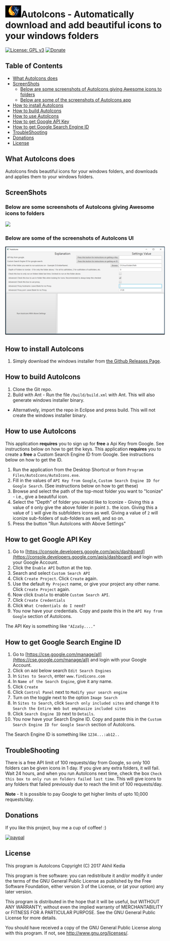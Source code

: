 # ![AutoIcons](https://raw.githubusercontent.com/akhilkedia/AutoIcons/master/build/package/windows/AutoIcons-setup-icon.bmp)AutoIcons - Automatically download and add beautiful icons to your windows folders

[![License: GPL v3](https://img.shields.io/badge/License-GPL%20v3-green.svg)](http://www.gnu.org/licenses/gpl-3.0) [![Donate](https://img.shields.io/badge/Donate-PayPal-blue.svg)](https://www.paypal.com/cgi-bin/webscr?cmd=_s-xclick&hosted_button_id=UY6TVJXST724J)

## Table of Contents

 * [What AutoIcons does](#what-autoicons-does)
 * [ScreenShots](#screenshots)
   + [Below are some screenshots of AutoIcons giving Awesome icons to folders](#below-are-some-screenshots-of-autoicons-giving-awesome-icons-to-folders)
   + [Below are some of the screenshots of AutoIcons app](#below-are-some-of-the-screenshots-of-autoicons-ui)
 * [How to install AutoIcons](#how-to-install-autoicons)
 * [How to build AutoIcons](#how-to-build-autoicons)
 * [How to use AutoIcons](#how-to-use-autoicons)
 * [How to get Google API Key](#how-to-get-google-api-key)
 * [How to get Google Search Engine ID](#how-to-get-google-search-engine-id)
 * [TroubleShooting](#troubleshooting)
 * [Donations](#donations)
 * [License](#license)
 
## What AutoIcons does

AutoIcons finds beautiful icons for your windows folders, and downloads and applies them to your windows folders.

## ScreenShots

### Below are some screenshots of AutoIcons giving Awesome icons to folders

![](https://github.com/akhilkedia/AutoIcons/raw/master/ScreenShots/AutoIcons_Screenshot.png)

### Below are some of the screenshots of AutoIcons UI

![](https://github.com/akhilkedia/AutoIcons/raw/master/ScreenShots/AutoIcons_UI.png)


## How to install AutoIcons

1. Simply download the windows installer from [the Github Releases Page](https://github.com/akhilkedia/AutoIcons/releases).

## How to build AutoIcons

1. Clone the Git repo.
2. Build with Ant - Run the file `/build/build.xml` with Ant. This will also generate windows installer binary.
  * Alternatively, import the repo in Eclipse and press build. This will not create the windows installer binary.

## How to use AutoIcons

This application **requires** you to sign up for **free** a Api Key from Google. See instructions below on how to get the keys.
This application **requires** you to create a **free** a Custom Search Engine ID from Google. See instructions below on how to get the ID.

1. Run the application from the Desktop Shortcut or from `Program Files/AutoIcons/AutoIcons.exe`.
2. Fill in the values of `API Key from Google`, `Custom Search Engine ID for Google Search`. (See instructions below on how to get these)
3. Browse and select the path of the top-most folder you want to "Iconize" - i.e., give a beautiful icon.
4. Select the "Depth" of folder you would like to Iconize - Giving this a value of `0` only give the above folder in point `3.` the icon.
  Giving this a value of `1` will give its subfolders icons as well. Giving a value of `2` will iconize sub-folders of sub-folders as well, and so on.
5. Press the button "Run AutoIcons with Above Settings"


## How to get Google API Key

1. Go to [https://console.developers.google.com/apis/dashboard](https://console.developers.google.com/apis/dashboard) and login with your Google Account.
2. Click the `Enable API` button at the top.
3. Search and select `Custom Search API`
4. Click `Create Project`. Click `Create` again.
5. Use the default `My Project` name, or give your project any other name. Click `Create Project` again.
6. Now click `Enable` to enable `Custom Search API`.
7. Click `Create Credentials`
8. Click `What Credentials do I need?`
9. You now have your credentials. Copy and paste this in the `API Key from Google` section of AutoIcons.
  
The API Key is something like `"AIzaSy...."`

## How to get Google Search Engine ID

1. Go to [https://cse.google.com/manage/all](https://cse.google.com/manage/all) and login with your Google Account.
2. Click on `Add` below search `Edit Search Engines`
3. In `Sites to Search`, enter `www.findicons.com`
4. In `Name of the Search Engine`, give it any name.
5. Click `Create`
6. Click `Control Panel` next to `Modify your search engine`
7. Turn on the toggle next to the option `Image Search`
8. In `Sites to Search`, click `Search only included sites` and change it to `Search the Entire Web but emphasize included sites`
9. Click `Search Engine ID` next to `Details`.
10. You now have your Search Engine ID. Copy and paste this in the `Custom Search Engine ID for Google Search` section of AutoIcons.

The Search Engine ID is something like `1234...:ab12..`

## TroubleShooting

There is a free API limit of 100 requests/day from Google, so only 100 folders can be given icons in 1 day. If you give any extra folders, it will fail.
Wait 24 hours, and when you run AutoIcons next time, check the box `Check this box to only run on folders failed last time`.
This will give icons to any folders that failed previously due to reach the limit of 100 requests/day.

**Note** - It is possible to pay Google to get higher limits of upto 10,000 requests/day.

## Donations
If you like this project, buy me a cup of coffee! :) 

[![paypal](https://www.paypalobjects.com/en_US/i/btn/btn_donateCC_LG.gif)](https://www.paypal.com/cgi-bin/webscr?cmd=_s-xclick&hosted_button_id=UY6TVJXST724J)

## License

This program is AutoIcons
Copyright (C) 2017  Akhil Kedia

This program is free software: you can redistribute it and/or modify it under the terms of the GNU General Public License as published by the Free Software Foundation, either version 3 of the License, or (at your option) any later version.

This program is distributed in the hope that it will be useful, but WITHOUT ANY WARRANTY; without even the implied warranty of MERCHANTABILITY or FITNESS FOR A PARTICULAR PURPOSE. See the GNU General Public License for more details.

You should have received a copy of the GNU General Public License along with this program. If not, see <http://www.gnu.org/licenses/>.